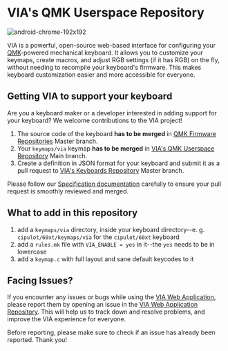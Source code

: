 # VIA's QMK Userspace Repository

![android-chrome-192x192](https://user-images.githubusercontent.com/1714072/222621960-ddfb8ee6-a486-4c66-8852-b204ba7c807b.png)

VIA is a powerful, open-source web-based interface for configuring your [QMK](https://qmk.fm)-powered mechanical keyboard. It allows you to customize your keymaps, create macros, and adjust RGB settings (if it has RGB) on the fly, without needing to recompile your keyboard's firmware. This makes keyboard customization easier and more accessible for everyone.

## Getting VIA to support your keyboard

Are you a keyboard maker or a developer interested in adding support for your keyboard? We welcome contributions to the VIA project!

1. The source code of the keyboard **has to be merged** in [QMK Firmware Repositories](https://github.com/qmk/qmk_firmware) Master branch.
2. Your `keymaps/via` keymap **has to be merged** in [VIA's QMK Userspace Repository](https://github.com/the-via/qmk_userspace_via) Main branch.
3. Create a definition in JSON format for your keyboard and submit it as a pull request to [VIA's Keyboards Repository](https://github.com/the-via/keyboards) Master branch.

Please follow our [Specification documentation](https://www.caniusevia.com/docs/specification) carefully to ensure your pull request is smoothly reviewed and merged.

## What to add in this repository

1. add a `keymaps/via` directory, inside your keyboard directory--e. g. `cipulot/60xt/keymaps/via` for the `cipulot/60xt` keyboard
2. add a `rules.mk` file with `VIA_ENABLE = yes` in it--the `yes` needs to be in lowercase
3. add a `keymap.c` with full layout and sane default keycodes to it

## Facing Issues?

If you encounter any issues or bugs while using the [VIA Web Application](https://usevia.app), please report them by opening an issue in the [VIA Web Application Repository](https://github.com/the-via/app/issues). This will help us to track down and resolve problems, and improve the VIA experience for everyone.

Before reporting, please make sure to check if an issue has already been reported. Thank you!
